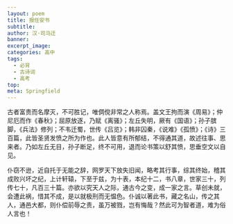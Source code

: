 ```yaml
---
layout: poem
title: 报任安书
subtitle: 
author: 汉·司马迁
banner: 
excerpt_image: 
categories: 高中
tags:
  - 必背
  - 古诗词
  - 高考
top: 
meta: Springfield
---
```




古者富贵而名摩灭，不可胜记，唯倜傥非常之人称焉。盖文王拘而演《周易》；仲尼厄而作《春秋》；屈原放逐，乃赋《离骚》；左丘失明，厥有《国语》；孙子膑脚，《兵法》修列；不韦迁蜀，世传《吕览》；韩非囚秦，《说难》《孤愤》；《诗》三百篇，此皆圣贤发愤之所为作也。此人皆意有所郁结，不得通其道，故述往事、思来者。乃如左丘无目，孙子断足，终不可用，退而论书策以舒其愤，思垂空文以自见。

仆窃不逊，近自托于无能之辞，网罗天下放失旧闻，略考其行事，综其终始，稽其成败兴坏之纪，上计轩辕，下至于兹，为十表，本纪十二，书八章，世家三十，列传七十，凡百三十篇。亦欲以究天人之际，通古今之变，成一家之言。草创未就，会遭此祸，惜其不成，是以就极刑而无愠色。仆诚以著此书，藏之名山，传之其人，通邑大都，则仆偿前辱之责，虽万被戮，岂有悔哉？然此可为智者道，难为俗人言也！